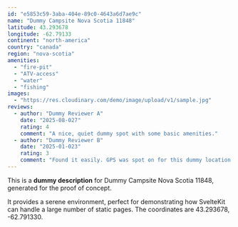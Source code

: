 ```yaml
---
id: "e5853c59-3aba-404e-89c0-4643a6d7ae9c"
name: "Dummy Campsite Nova Scotia 11848"
latitude: 43.293678
longitude: -62.79133
continent: "north-america"
country: "canada"
region: "nova-scotia"
amenities:
  - "fire-pit"
  - "ATV-access"
  - "water"
  - "fishing"
images:
  - "https://res.cloudinary.com/demo/image/upload/v1/sample.jpg"
reviews:
  - author: "Dummy Reviewer A"
    date: "2025-08-027"
    rating: 4
    comment: "A nice, quiet dummy spot with some basic amenities."
  - author: "Dummy Reviewer B"
    date: "2025-01-023"
    rating: 3
    comment: "Found it easily. GPS was spot on for this dummy location."
---
```


This is a **dummy description** for Dummy Campsite Nova Scotia 11848, generated for the proof of concept.

It provides a serene environment, perfect for demonstrating how SvelteKit can handle a large number of static pages. The coordinates are 43.293678, -62.791330.
